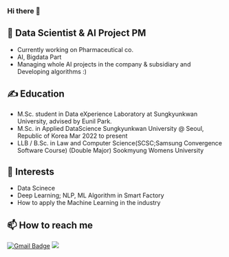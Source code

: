 ### Hi there 👋


## 🔭 Data Scientist & AI Project PM
- Currently working on Pharmaceutical co.
- AI, Bigdata Part
- Managing whole AI projects in the company & subsidiary and Developing algorithms :)

## ✍ Education
- M.Sc. student in Data eXperience Laboratory at Sungkyunkwan University, advised by Eunil Park.
- M.Sc. in Applied DataScience Sungkyunkwan University @ Seoul, Republic of Korea Mar 2022 to present
- LLB / B.Sc. in Law and Computer Science(SCSC;Samsung Convergence Software Course) (Double Major) Sookmyung Womens University 

## 🌱 Interests
- Data Scinece
- Deep Learning; NLP, ML Algorithm in Smart Factory
- How to apply the Machine Learning in the industry 

## 📫 How to reach me
[![Gmail Badge](https://img.shields.io/badge/Gmail-d14836?style=flat-square&logo=Gmail&logoColor=white&link=mailto:wltjs0910@gmail.com)](mailto:wltjs0910@gmail.com)
<a href="mailto:redbear0814@naver.com"><img src="https://img.shields.io/badge/Naver-03C75A?style=flat-square&logo=Naver&logoColor=white&link=mailto:redbear0814@naver.com"/></a> 



